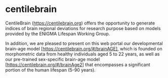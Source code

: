 # centilebrain
CentileBrain (https://centilebrain.org) offers the opportunity to generate indices of brain regional deviations for research purpose based on models provided by the ENIGMA Lifespan Working Group.

In addition, we are pleased to present on this web portal our developmental brain-age model [https://centilebrain.org/#/brainAGE], which is founded on morphometric data from healthy individuals aged 5 to 22 years, as well as our pre-trained sex-specific brain-age model [https://centilebrain.org/#/brainAge2] that encompasses a significant portion of the human lifespan (5-90 years).

